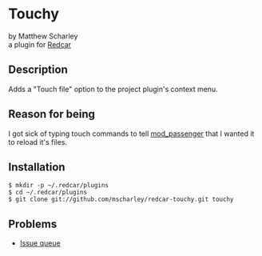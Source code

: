 
Touchy
======

by Matthew Scharley  
a plugin for [Redcar](http://redcareditor.com/)

## Description

Adds a "Touch file" option to the project plugin's context menu.

## Reason for being

I got sick of typing touch commands to tell 
[mod_passenger](http://www.modrails.com/) that I wanted it to reload 
it's files.

## Installation

    $ mkdir -p ~/.redcar/plugins
    $ cd ~/.redcar/plugins
    $ git clone git://github.com/mscharley/redcar-touchy.git touchy

## Problems

* [Issue queue](http://github.com/mscharley/touchy/issues)

